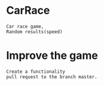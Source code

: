 # CarRace
```
Car race game,
Random results(speed)
```
# Improve the game
```
Create a functionality
pull request to the branch master.
```
